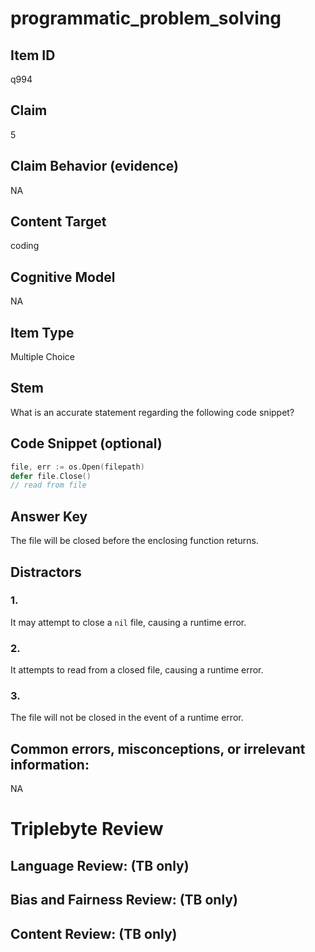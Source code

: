# programmatic_problem_solving

## Item ID
q994

## Claim
5

## Claim Behavior (evidence)
NA

## Content Target
coding

## Cognitive Model
NA

## Item Type
Multiple Choice

## Stem
What is an accurate statement regarding the following code snippet?

## Code Snippet (optional)
```go
file, err := os.Open(filepath)
defer file.Close()
// read from file
```

## Answer Key
The file will be closed before the enclosing function returns.

## Distractors

### 1.
It may attempt to close a `nil` file, causing a runtime error.

### 2.
It attempts to read from a closed file, causing a runtime error.

### 3.
The file will not be closed in the event of a runtime error.

## Common errors, misconceptions, or irrelevant information:
NA

# Triplebyte Review


## Language Review: (TB only)


## Bias and Fairness Review: (TB only)


## Content Review: (TB only)

